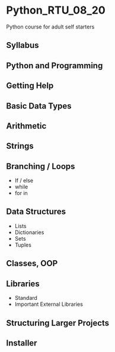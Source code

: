 # Python_RTU_08_20
Python course for adult self starters

## Syllabus

## Python and Programming
## Getting Help
## Basic Data Types
## Arithmetic
## Strings
## Branching / Loops
* If / else
* while
* for in

## Data Structures
* Lists
* Dictionaries
* Sets
* Tuples

## Classes, OOP
## Libraries
* Standard
* Important External Libraries

## Structuring Larger Projects

## Installer
